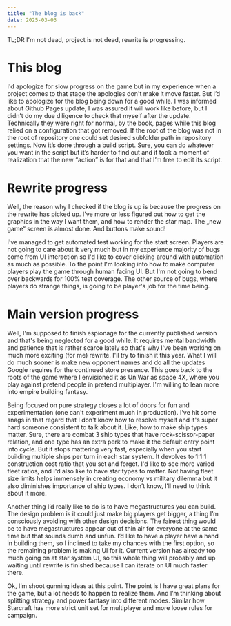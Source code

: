 ```yaml
---
title: "The blog is back"
date: 2025-03-03
---
```


TL;DR I'm not dead, project is not dead, rewrite is progressing.

# This blog

I'd apologize for slow progress on the game but in my experience when a project comes to that stage the apologies don't make it move faster. But I’d like to apologize for the blog being down for a good while. I was informed about Github Pages update, I was assured it will work like before, but I didn’t do my due diligence to check that myself after the update. Technically they were right for normal, by the book, pages while this blog relied on a configuration that got removed. If the root of the blog was not in the root of repository one could set desired subfolder path in repository settings. Now it’s done through a build script. Sure, you can do whatever you want in the script but it’s harder to find out and it took a moment of realization that the new “action” is for that and that I’m free to edit its script.

# Rewrite progress

Well, the reason why I checked if the blog is up is because the progress on the rewrite has picked up. I've more or less figured out how to get the graphics in the way I want them, and how to render the star map. The „new game“ screen is almost done. And buttons make sound!

I've managed to get automated test working for the start screen. Players are not going to care about it very much but in my experience majority of bugs come from UI interaction so I'd like to cover clicking around with automation as much as possible. To the point I'm looking into how to make computer players play the game through human facing UI. But I'm not going to bend over backwards for 100% test coverage. The other source of bugs, where players do strange things, is going to be player's job for the time being.

# Main version progress

Well, I'm supposed to finish espionage for the currently published version and that's being neglected for a good while. It requires mental bandwidth and patience that is rather scarce lately so that's why I've been working on much more exciting (for me) rewrite. I'll try to finish it this year.  What I will do much sooner is make new opponent names and do all the updates Google requires for the continued store presence. This goes back to the roots of the game where I envisioned it as UniWar as space 4X, where you play against pretend people in pretend multiplayer. I'm willing to lean more into empire building fantasy.

Being focused on pure strategy closes a lot of doors for fun and experimentation (one can't experiment much in production). I've hit some snags in that regard that I don't know how to resolve myself and it's super hard someone consistent to talk about it. Like, how to make ship types matter. Sure, there are combat 3 ship types that have rock-scissor-paper relation, and one type has an extra perk to make it the default entry point into cycle. But it stops mattering very fast, especially when you start building multiple ships per turn in each star system. It devolves to 1:1:1 construction cost ratio that you set and forget. I'd like to see more varied fleet ratios, and I'd also like to have star types to matter. Not having fleet size limits helps immensely in creating economy vs military dilemma but it also diminishes importance of ship types. I don’t know, I’ll need to think about it more. 

Another thing I’d really like to do is to have megastructures you can build. The design problem is it could just make big players get bigger, a thing I’m consciously avoiding with other design decisions. The fairest thing would be to have megastructures appear out of thin air for everyone at the same time but that sounds dumb and unfun. I’d like to have a player have a hand in building them, so I inclined to take my chances with the first option, so the remaining problem is making UI for it. Current version has already too much going on at star system UI, so this whole thing will probably and up waiting until rewrite is finished because I can iterate on UI much faster there.

Ok, I’m shoot gunning ideas at this point. The point is I have great plans for the game, but a lot needs to happen to realize them. And I’m thinking about splitting strategy and power fantasy into different modes. Similar how Starcraft has more strict unit set for multiplayer and more loose rules for campaign.
